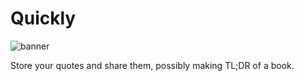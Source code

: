 # Quickly

![banner](https://scontent.fmex1-1.fna.fbcdn.net/v/t1.0-9/13343149_141886476223015_7039359620298981410_n.png?oh=3bd779509e9d4e37b6a8efe850f60ddc&oe=58190E1A)

Store your quotes and share them, possibly making TL;DR of a book.
